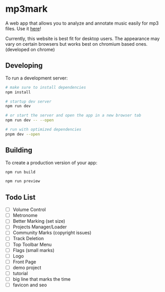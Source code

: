 # mp3mark
A web app that allows you to analyze and annotate music easily for mp3 files. Use it [here](https://mp3mark.vercel.app/)!

Currently, this website is best fit for desktop users. The appearance may vary on certain browsers but works best on chromium based ones. (developed on chrome)

## Developing
To run a development server:
```bash
# make sure to install dependencies
npm install

# startup dev server
npm run dev

# or start the server and open the app in a new browser tab 
npm run dev -- --open

# run with optimized dependencies
pnpm dev --open
```

## Building
To create a production version of your app:
```bash
npm run build

npm run preview
```

## Todo List
 - [ ] Volume Control
 - [ ] Metronome
 - [ ] Better Marking (set size)
 - [ ] Projects Manager/Loader
 - [ ] Community Marks (copyright issues)
 - [ ] Track Deletion
 - [ ] Top Toolbar Menu
 - [ ] Flags (small marks)
 - [ ] Logo
 - [ ] Front Page
 - [ ] demo project
 - [ ] tutorial
 - [ ] big line that marks the time
 - [ ] favicon and seo